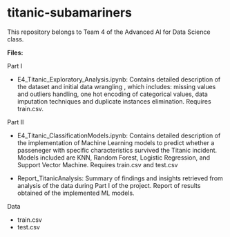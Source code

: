 # titanic-subamariners
This repository belongs to Team 4 of the Advanced AI for Data Science class.

**Files:**

Part I
* E4_Titanic_Exploratory_Analysis.ipynb: Contains detailed description of the dataset and initial data wrangling , which includes: missing values and outliers handling, one hot encoding of categorical values, data imputation techniques and duplicate instances elimination. Requires train.csv.


Part II
* E4_Titanic_ClassificationModels.ipynb: Contains detailed description of the implementation of Machine Learning models to predict whether a passeneger with specific characteristics survived the Titanic incident. Models included are KNN, Random Forest, Logistic Regression, and Support Vector Machine. Requires train.csv and test.csv

* Report_TitanicAnalysis: Summary of findings and insights retrieved from analysis of the data during Part I of the project. Report of results obtained of the implemented ML models.


Data

* train.csv
* test.csv
